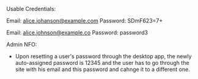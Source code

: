 Usable Credentials:

Email: alice.johanson@example.com
Password: SDmF623=7+

Email: alice.johnson@example.co
Password: password3

Admin NFO:

- Upon resetting a user's password through the desktop app, the newly auto-assigned password is 12345
and the user has to go through the site with his email and this password and cahnge it to a different one.

